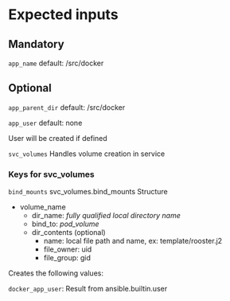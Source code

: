 # Expected inputs

## Mandatory

`app_name`
default: /src/docker

## Optional

`app_parent_dir`
default: /src/docker

`app_user`
default: none

User will be created if defined

`svc_volumes`
Handles volume creation in service

### Keys for svc_volumes
`bind_mounts`
svc_volumes.bind_mounts
Structure
- volume_name
  - dir_name: *fully qualified local directory name*
  - bind_to: *pod_volume*
  - dir_contents (optional)
    - name: local file path and name, ex: template/rooster.j2
    - file_owner: uid
    - file_group: gid

Creates the following values:

`docker_app_user`: Result from ansible.builtin.user